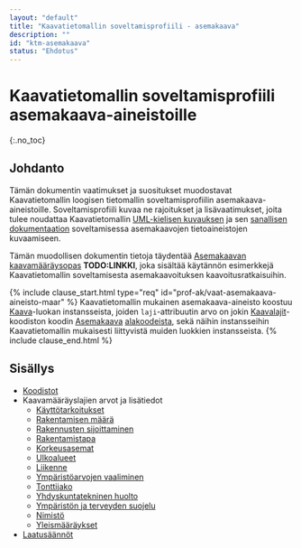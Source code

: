 ```yaml
---
layout: "default"
title: "Kaavatietomallin soveltamisprofiili - asemakaava"
description: ""
id: "ktm-asemakaava"
status: "Ehdotus"
---
```

# Kaavatietomallin soveltamisprofiili asemakaava-aineistoille
{:.no_toc}

## Johdanto

Tämän dokumentin vaatimukset ja suositukset muodostavat Kaavatietomallin loogisen tietomallin soveltamisprofiilin asemakaava-aineistoille. Soveltamisprofiili kuvaa ne rajoitukset ja lisävaatimukset, joita tulee noudattaa Kaavatietomallin [UML-kielisen kuvauksen](../../looginenmalli/uml/) ja sen [sanallisen dokumentaation](../../looginenmalli/dokumentaatio/) soveltamisessa asemakaavojen tietoaineistojen kuvaamiseen.

Tämän muodollisen dokumentin tietoja täydentää [Asemakaavan kaavamääräysopas]() **TODO:LINKKI**, joka sisältää käytännön esimerkkejä Kaavatietomallin soveltamisesta asemakaavoituksen kaavoitusratkaisuihin.

{% include clause_start.html type="req" id="prof-ak/vaat-asemakaava-aineisto-maar" %}
Kaavatietomallin mukainen asemakaava-aineisto koostuu [Kaava](../../looginenmalli/dokumentaatio/#kaava)-luokan instansseista, joiden ```laji```-attribuutin arvo on jokin [Kaavalajit]()-koodiston koodin [Asemakaava](http://uri.suomi.fi/codelist/rytj/RY_Kaavalaji/code/3) [alakoodeista](../../looginenmalli/elinkaarisaannot.html#elinkaari-vaat-alakoodi-maar), sekä näihin instansseihin Kaavatietomallin mukaisesti liittyvistä muiden luokkien instansseista.
{% include clause_end.html %}

## Sisällys

* [Koodistot](./koodistot.html)
* Kaavamääräyslajien arvot ja lisätiedot
   * [Käyttötarkoitukset](./kaavamaarayslajit/kayttotarkoitukset.html)
   * [Rakentamisen määrä](./kaavamaarayslajit/rakentamisen-maara.html)
   * [Rakennusten sijoittaminen](./kaavamaarayslajit/rakennusten-sijoitus.html)
   * [Rakentamistapa](./kaavamaarayslajit/rakentamistapa.html)
   * [Korkeusasemat](./kaavamaarayslajit/korkeusasema.html)
   * [Ulkoalueet](./kaavamaarayslajit/ulkoalueet.html)
   * [Liikenne](./kaavamaarayslajit/liikenne.html)
   * [Ympäristöarvojen vaaliminen](./kaavamaarayslajit/ymparistoarvojen-vaaliminen.html)
   * [Tonttijako](./kaavamaarayslajit/tonttijako.html)
   * [Yhdyskuntatekninen huolto](./kaavamaarayslajit/yhdyskuntatekninen-huolto.html)
   * [Ympäristön ja terveyden suojelu](./kaavamaarayslajit/ympariston-ja-terveyden-suojelu.html)
   * [Nimistö](./kaavamaarayslajit/nimistö.html)
   * [Yleismääräykset](./kaavamaarayslajit/yleismaaraykset.html)
* [Laatusäännöt](./laatusaannot.html)